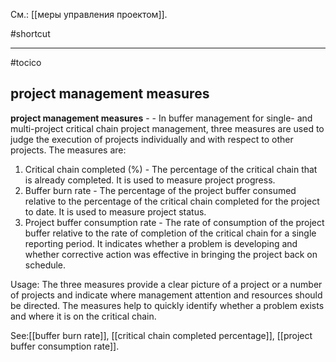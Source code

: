 См.: [[меры управления проектом]].

#shortcut




<hr/>

#tocico

## project management measures

<b>project management measures</b> -  - In buffer management for single- and multi-project critical chain project management, three measures are used to judge the execution of projects individually and with respect to other projects.  The measures are:
1.  Critical chain completed (%) - The percentage of the critical chain that is already completed.  It is 
used to measure project progress. 
2.  Buffer burn rate - The percentage of the project buffer consumed relative to the percentage of the 
critical chain completed for the project to date.  It is used to measure project status.  
3.  Project buffer consumption rate - The rate of consumption of the project buffer relative to the rate of 
completion of the critical chain for a single reporting period.  It indicates whether a problem is developing and whether corrective action was effective in bringing the project back on schedule. 

Usage: The three measures provide a clear picture of a project or a number of projects and indicate where management attention and resources should be directed.  The measures help to quickly identify whether a problem exists and where it is on the critical chain. 



See:[[buffer burn rate]], [[critical chain completed percentage]], [[project buffer consumption rate]].
